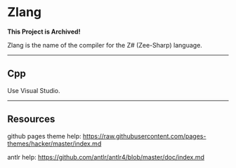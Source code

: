 # Zlang

**This Project is Archived!**

Zlang is the name of the compiler for the Z# (Zee-Sharp) language.

---

## Cpp

Use Visual Studio.

---

## Resources

github pages theme help:
https://raw.githubusercontent.com/pages-themes/hacker/master/index.md

antlr help:
https://github.com/antlr/antlr4/blob/master/doc/index.md
